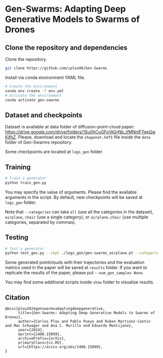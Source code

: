 # Gen-Swarms: Adapting Deep Generative Models to Swarms of Drones

## Clone the repository and dependencies

Clone the repository.
```bash
git clone https://github.com/cplou99/Gen-Swarms
```

Install via conda environment YAML file.

```bash
# Create the environment
conda env create -f env.yml
# Activate the environment
conda activate gen-swarms
```


## Dataset and checkpoints

Dataset is available at data folder of diffusion-point-cloud paper: https://drive.google.com/drive/folders/1Su0hCuGFo1AGrNb_VMNnlF7qeQwKjfhZ. Please, download and locate the `shapenet.hdf5` file inside the `data` folder of Gen-Swarms repository.

Some checkpoints are located at `logs_gen` folder.

## Training

```bash
# Train a generator
python train_gen.py
```

You may specify the value of arguments. Please find the available arguments in the script. By default, new checkpoints will be saved at `logs_gen` folder.

Note that `--categories` can take `all` (use all the categories in the dataset), `airplane`, `chair` (use a single category), or `airplane,chair` (use multiple categories, separated by commas).


## Testing

```bash
# Test a generator
python test_gen.py --ckpt ./logs_gen/gen-swarms_airplane.pt --categories airplane --num_gen_samples 10
```

Some generated pointclouds with their trajectories and the evaluation metrics used in the paper will be saved at `results` folder. If you want to replicate the results of the paper, please put `--num_gen_samples None`.

You may find some additional scripts inside `show` folder to visualize results.

## Citation
```
@misc{plou2024genswarmsadaptingdeepgenerative,
      title={Gen-Swarms: Adapting Deep Generative Models to Swarms of Drones}, 
      author={Carlos Plou and Pablo Pueyo and Ruben Martinez-Cantin and Mac Schwager and Ana C. Murillo and Eduardo Montijano},
      year={2024},
      eprint={2408.15899},
      archivePrefix={arXiv},
      primaryClass={cs.RO},
      url={https://arxiv.org/abs/2408.15899}, 
}
```
